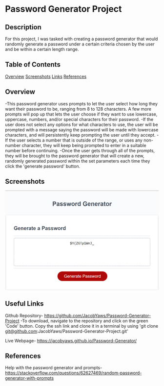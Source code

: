 # Password Generator Project

## Description

For this project, I was tasked with creating a password generator that would randomly generate a password under a certain criteria chosen by the user and be within a certain length range.


## Table of Contents

[Overview](#overview)
[Screenshots](#screenshots)
[Links](#links)
[References](References)


## Overview

-This password generator uses prompts to let the user select how long they want their password to be, ranging from 8 to 128 characters. A few more prompts will pop up that lets the user choose if they want to use lowercase, uppercase, numbers, and/or special characters for their password.
-If the user does not select any options for what characters to use, the user will be prompted with a message saying the password will be made with lowercase characters, and will persistently keep prompting the user until they accept. 
-If the user selects a number that is outside of the range, or uses any non-number character, they will keep being prompted to enter in a suitable number before continuing.
-Once the user gets through all of the prompts, they will be brought to the password generator that will create a new, randomly generated password within the set parameters each time they click the 'generate password' button.



## Screenshots
  
<img src="https://github.com/JacobYaws/Password-Generator-Project/blob/main/assets/PasswordGenerator.png">


## Useful Links  
Github Repository- https://github.com/JacobYaws/Password-Generator-Project
    -To download, navigate to the repository and click on the green 'Code' button. Copy the ssh link and clone it in a terminal by using 'git clone git@github.com:JacobYaws/Password-Generator-Project.git'

Live Webpage- https://jacobyaws.github.io/Password-Generator/


## References

Help with the password generator and prompts- https://stackoverflow.com/questions/62627469/random-password-generator-with-prompts
